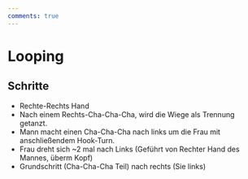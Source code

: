 ```yaml
---
comments: true
---
```

# Looping

## Schritte

- Rechte-Rechts Hand
- Nach einem Rechts-Cha-Cha-Cha, wird die Wiege als Trennung getanzt.
- Mann macht einen Cha-Cha-Cha nach links um die Frau mit anschließendem Hook-Turn.
- Frau dreht sich ~2 mal nach Links (Geführt von Rechter Hand des Mannes, überm Kopf)
- Grundschritt (Cha-Cha-Cha Teil) nach rechts (Sie links)
